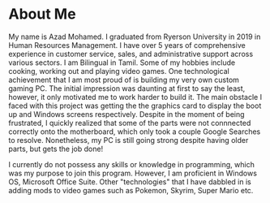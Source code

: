 # About Me
My name is Azad Mohamed. I graduated from Ryerson University in 2019 in Human Resources Management. I have over 5 years of comprehensive experience in customer service, sales, and administrative support across various sectors.
I am Bilingual in Tamil.
Some of my hobbies include cooking, working out and playing video games. One technological achievement that I am most proud of is building my very own custom gaming PC. The initial impression was daunting at first to say the least, however, it only motivated me to work harder to build it. The main obstacle I faced with this project was getting the the graphics card to display the boot up and Windows screens respectively. Despite in the moment of being frustrated, I quickly realized that some of the parts were not connnected correctly onto the motherboard, which only took a couple Google Searches to resolve. Nonetheless, my PC is still going strong despite having older parts, but gets the job done!

I currently do not possess any skills or knowledge in programming, which was my purpose to join this program. However, I am proficient in Windows OS, Microsoft Office Suite. Other "technologies" that I have dabbled in is adding mods to video games such as Pokemon, Skyrim, Super Mario etc.
